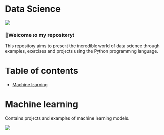 

<h1 align="left">Data Science</h1>

<img src="https://img.shields.io/static/v1?label=DataScience&message=English&color=e07a5f&style=for-the-badge&logo=GitHub">

### :cherries:Welcome to my repository!

This repository aims to present the incredible world of data science through examples, exercises and projects using the Python programming language.

Table of contents
=================
<!--ts-->
  * [Machine learning](#Machine-learning)
<!--te-->

Machine learning
============
Contains projects and examples of machine learning models.

<!-- Image Map Generated by http://www.image-map.net/ -->
<!-- Image Map Generated by http://www.image-map.net/ -->
<img src="https://www.edureka.co/blog/wp-content/uploads/2018/03/Types-of-Machine-Learning-Waht-is-Machine-Learning-Edureka-2.png" usemap="#image-map">

<map name="image-map">
    <area target="" alt="Face" title="Face" href="https://www.youtube.com/watch?v=pWcE7XzsGwA" coords="37,66,824,652" shape="rect">
</map>
